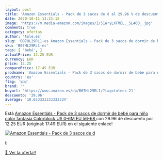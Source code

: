 ```yaml
---
layout: post
title: 'Amazon Essentials - Pack de 3 sacos de d al 29.96 % de descuento'
date: 2020-10-11 11:25:12
image: 'https://m.media-amazon.com/images/I/51WryLXFMEL._SL400_.jpg'
comments: true
category: ofertas
author: 'tole.es'
slug: 'B07HL29RL1-es Amazon Essentials - Pack de 3 sacos de dormir de bebé para...'
sku: 'B07HL29RL1-es'
tags: [ 'bebé', ]
actualPrice: 12.25 EUR
currency: EUR
price: 12.25
comparePrice: 17.49 EUR
prodname: 'Amazon Essentials - Pack de 3 sacos de dormir de bebé para niño  color fantasía  Colorblock   US 0-6M  EU 56-68 '
country: 'es'
flag: '🇪🇸'
brand: ''
buyurl: 'https://www.amazon.es/dp/B07HL29RL1/?tag=tolees-21'
descuento: '29.96'
average: '10.653333333333334'
---
```


Está [Amazon Essentials - Pack de 3 sacos de dormir de bebé para niño  color fantasía  Colorblock   US 0-6M  EU 56-68 ](https://www.amazon.es/dp/B07HL29RL1/?tag=tolees-21) con 29.96 de descuento por 12.25 EUR (original: 17.49 EUR) en el siguiente enlace!

[![Amazon Essentials - Pack de 3 sacos de d](https://m.media-amazon.com/images/I/51WryLXFMEL._SL400_.jpg)](https://www.amazon.es/dp/B07HL29RL1/?tag=tolees-21)

ℹ️:


[🛒 Ver la oferta!!](https://www.amazon.es/dp/B07HL29RL1/?tag=tolees-21)
